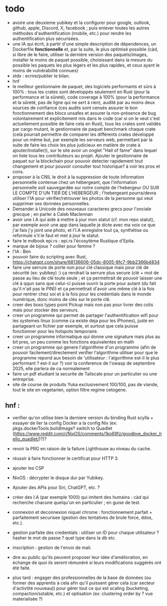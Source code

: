# todo
- avoire une deuxieme yubikey et la configurer pour google, outlook, github, apple, Discord, X, facebook ; puis enlever toutes les autres méthodes d'authentification (mobile, etc.) pour rendre les authentification plus sécurisées. 
- une IA qui écrit, à partir d'une simple description de dépendences, un Dockerfile **fonctionnelle** et, par la suite, le plus optimisé possible (càd, si libre de le faire, utiliser la dernière version des paquets/images, installer le moins de paquet possible, choisissant dans la mesure du possible les paquets les plus légers et les plus rapides, et ceux ayant le moins de vulnérabilité connues)
- stdx : ecrire/publier le bilan.
- hnf
- le meilleur gestionnaire de paquet, des logiciels performants et sûrs à 100% : tous les crates sont développés seulement en Rust (pour la performance et la sûreté), code coverage à 100% (pour la performance et la sûreté, pas de ligne qui ne sert à rien), audité par au moins deux sources de confiance (ces audits sont censés assurer le bon fonctionnement des blocs unsafes et assurer la non-présence de bug volontairement et explicitement mis dans le code (car si on le veut c'est actuellement possible de faire cela en Rust), tous les crates sont validés par cargo mutant, le gestionnaire de paquet benchmark chaque crate (cela pourrait permettre de comparer les différents crates développé pour un même but, par exemple les serveurs web, permettant par la suite de faire les choix les plus judicieux en matière de crate à ajouter/installer)), sur le site avoir un onglet "Hall of fame" dans lequel on liste tous les contributeurs au projet. Ajouter le gestionnaire de paquet sur la blockchain pour pouvoir detecter rapidement tout changement et pour pouvoir consulter tout historique? à voir les pros et cons.
- proposer à la CNIL le droit à la suppression de toute information personnelle contenue chez un hébergeant, que l'information personnelle soit sauvegardée sur notre compte de l'hebergeur OU SUR LE COMPTE D'UN TIER DE L'HEBERGEUR ; l'hebergeant pourra/devra utiliser l'IA pour vérifier/retrouver les photos de la personne qui veut supprimer ses données personnelles.
- Demander à Unicode des nouveaux caracteres grecs pour l'onciale grecque ; en parler à Caleb Maclennan
- avoir une I.A qui aide à mettre à jour mon statut (cf. mon repo statut), par exemple avoir une app dans laquelle je dicte avec ma voix ce que j'ai fais j'y joint une photo, et l'I.A enregistre tout ça, synthétise ou reformule s'il le faut et met à jour le statut.
- faire le mdbook epi.rs : epi.rs l'écosytème Rustique d'Epita.
- marque de bijoux ? collier pour femme ?
- l'IA : Ben
- pouvoir faire du scripting avec Rust, https://chatgpt.com/share/68136606-05dc-8005-8fc7-9bb2366b4834
- faire une serrure de porte non pour clé classique mais pour clé de sécurité (ex: yubikey) :) ça rendrait la serrure plus secure (clé + mot de passe au lieu de clé toute seule ; et ça permettrait de pouvoir laisser une clé à qqun sans que celui-ci puisse ouvrir la porte pour autant (du fait qu'il n'ait pas le PIN)) et ça permettrait d'avoir une même clé à la fois pour rentrer chez soi et à la fois pour les credentials dans le monde numérique, donc moins de clés sur le porte clé.
- creer des boxs types point Pickup mais non pas pour livrer des colis mais pour stocker des serveurs.
- creer un programme qui permet de partager l'authentification wifi pour les systemes linux (comme ca existe deja pour les iPhones), juste en partageant un fichier par exemple, et surtout que cela puisse fonctionner pour les hotspots temporaire.
- creer un programme informatique qui donne une signature mais plus au bit pres, un peu comme les fonctions equivalentes en math
- creer un programme qui genere l'algorithme d'un programme (afin de pouvoir facilement/directement verifier l'algorithme utiliser pour que le programme repond aux besoin de 'utilisateur : l'algorithme est-il le plus performant ? est-il sur ?) voir la conference de l'owasp de septembre 2025, elle parlera de ca normalement
- faire un pdf etudiant la securite de Tailscale pour un particulier ou une entreprise.
- site de course de produits Yuka exclusivement 100/100, pas de viande, tout le site en vegetarien, option filtre regime cetogene.

## hnf :
- verifier qu'on utilise bien la derniere version du binding Rust scylla + essayer de lier la config Docker a la config Nix (ex: pkgs.dockerTools.buildImage? switch to Quadlet (https://www.reddit.com/r/NixOS/comments/1ko69fz/goodbye_docker_hello_quadlet/)?)?
- revoir la PRG en raison de la failure Lighthouse au niveau du cache.
- réussir à faire fonctionner le certificat pour HTTP 3.
- ajouter les CSP
- NixOS : décrypter le disque dur par Yubikey.
- Ajouter des APIs pour Siri,  ChatGPT, etc. ?
- créer des I.A (par exemple 1000) qui imitent des humains : càd qui recherche chacune quelqu'un en particulier ; en guise de test.

- connexion et deconnexion niquel chrome : fonctionnement parfait + parfaitement securisee (gestion des tentatives de brute force, ddos, etc.).
- gestion parfaite des credentials : utiliser un ID pour chaque utilisateur ? hasher le mot de passe ? quel type dans la db etc.
- inscription : gestion de l'envoi de mail.
- dire au public qu'ils peuvent proposer leur idée d'amélioration, en échange de quoi ils seront rémunéré si leurs modifications suggérés ont été faite.

- plus tard : engager des professionnelles de la base de données (ou former des apprentis à cela afin qu'il puissent gérer cela (car secteur d'activtité nouveau)) pour gérer tout ce qui est scaling (bucketing, compaction/sstable, etc.) et optisation (ex: clustering order by ? vue materialisée ?)
